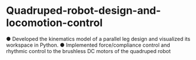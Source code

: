 # Quadruped-robot-design-and-locomotion-control

● Developed the kinematics model of a parallel leg design and visualized its workspace in Python.
● Implemented force/compliance control and rhythmic control to the brushless DC motors of the quadruped robot
